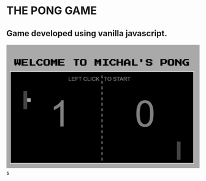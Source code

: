 # THE PONG GAME

## Game developed using vanilla javascript.

![PONG](overview.png?raw=true "PONG")s